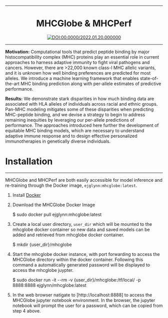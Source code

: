 ---

<div align="center">

# MHCGlobe & MHCPerf
    
[![DOI:00.0000/2022.01.20.000000](http://img.shields.io/badge/DOI-00.0000/0000.00.00.000000-B31B1B.svg)](https://mhcglobe)

</div>

-----------

**Motivation:** Computational tools that predict peptide binding by major histocompatibility complex (MHC) proteins play an essential role in current approaches to harness adaptive immunity to fight viral pathogens and cancers. However, there are >22,000 known class-I MHC allelic variants, and it is unknown how well binding preferences are predicted for most alleles. We introduce a machine learning framework that enables state-of-the-art MHC binding prediction along with per-allele estimates of predictive performance. 

**Results:** We demonstrate stark disparities in how much binding data are associated with HLA alleles of individuals across racial and ethnic groups. Pan-MHC modeling mitigates some of these disparities when predicting MHC-peptide binding, and we devise a strategy to begin to address remaining inequities by leveraging our per-allele predictions of performance. The approaches introduced here further the development of equitable MHC binding models, which are necessary to understand adaptive immune response and to design effective personalized immunotherapies in genetically diverse individuals.

# Installation
-----------

MHCGlobe and MHCPerf are both easily accessible for model inference and re-training through the Docker image, `ejglynn:mhcglobe:latest`.

1) Install [Docker](https://docs.docker.com/get-docker/)

2) Download the MHCGlobe Docker Image

    $ sudo docker pull ejglynn:mhcglobe:latest

3) Create a local user directory, `user_dir` which will be mounted to the mhcglobe docker container so new data and saved models can be added and retrieved from mhcglobe docker container. 

    $ mkdir {user_dir}/mhcglobe
    
4) Start the mhcglobe docker instance, with port forwarding to access the MHCGlobe directory within the docker container. Following this command a automatically generated password will be displayed to access the mhcglobe juypter.

    $ sudo docker run -it --rm -v {user_dir}/mhcglobe:/tf/local/ -p 8888:8888 ejglynn/mhcglobe:latest
    
5) In the web browser natigate to [http://localhost:8888] to access the MHCGlobe jupyter notebook environment. In the browser, the jupyter notebook will prompt the user for a password, which can be copied from step 4 above.

